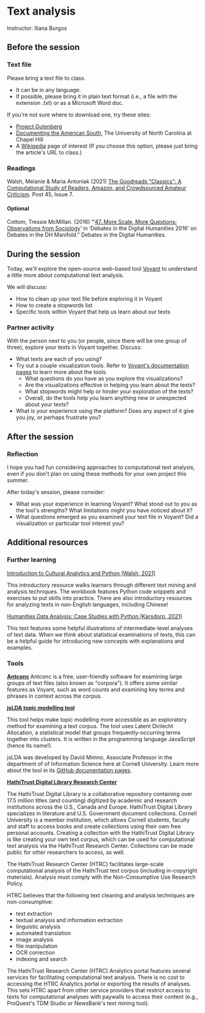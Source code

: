 # Text analysis
Instructor: Iliana Burgos

## Before the session

### Text file

Please bring a text file to class. 
* It can be in any language. 
* If possible, please bring it in plain text format (i.e., a file with the extension .txt) or as a Microsoft Word doc. 

If you're not sure where to download one, try these sites:

* [Project Gutenberg](https://www.gutenberg.org/)
* [Documenting the American South](https://docsouth.unc.edu/docsouthdata/), The University of North Carolina at Chapel Hill
* A [Wikipedia](https://www.wikipedia.org) page of interest (If you choose this option, please just bring the article's URL to class.)


### Readings

Walsh, Melanie & Maria Antoniak (2021) [The Goodreads "Classics": A Computational Study of Readers, Amazon, and Crowdsourced Amateur Criticism](https://post45.org/2021/04/the-goodreads-classics-a-computational-study-of-readers-amazon-and-crowdsourced-amateur-criticism/). Post 45, Issue 7.

#### Optional

Cottom, Tressie McMillan. (2016) “‘[47. More Scale, More Questions: Observations from Sociology](https://dhdebates.gc.cuny.edu/read/untitled/section/55e48b34-543a-41f7-97c9-8c8643bf8844#ch47)’ in ‘Debates in the Digital Humanities 2016’ on Debates in the DH Manifold.” Debates in the Digital Humanities. 

## During the session

Today, we'll explore the open-source web-based tool [Voyant](https://voyant-tools.org) to understand a little more about computational text analysis. 

We will discuss:
* How to clean up your text file before exploring it in Voyant
* How to create a stopwords list
* Specific tools within Voyant that help us learn about our texts


### Partner activity
With the person next to you (or people, since there will be one group of three), explore your texts in Voyant together. Discuss:
* What texts are each of you using?
* Try out a couple visualization tools. Refer to [Voyant's documentation pages](https://voyant-tools.org/docs/#!/guide/start) to learn more about the tools.
  * What questions do you have as you explore the visualizations?
  * Are the visualizations effective in helping you learn about the texts?
  * What stopwords might help or hinder your exploration of the texts?
  * Overall, do the tools help you learn anything new or unexpected about your texts?
* What is your experience using the platform? Does any aspect of it give you joy, or perhaps frustrate you?

## After the session

### Reflection
I hope you had fun considering approaches to computational text analysis, even if you don't plan on using these methods for your own project this summer. 

After today's session, please consider:
* What was your experience in learning Voyant? What stood out to you as the tool's strengths? What limitations might you have noticed about it?
* What questions emerged as you examined your text file in Voyant? Did a visualization or particular tool interest you?


## Additional resources

### Further learning

[Introduction to Cultural Analytics and Python (Walsh, 2021)](https://melaniewalsh.github.io/Intro-Cultural-Analytics/welcome.html)

This introductory resource walks learners through different text mining and analysis techniques. The workbook features Python code snippets and exercises to put skills into practice. There are also introductory resources for analyzing texts in non-English languages, including Chinese!

[Humanities Data Analysis: Case Studies with Python (Karsdorp, 2021)](https://newcatalog.library.cornell.edu/catalog/15277992)

This text features some helpful illustrations of intermediate-level analyses of text data. When we think about statistical examinations of texts, this can be a helpful guide for introducing new concepts with explanations and examples.

### Tools

<b> [Antconc](https://www.laurenceanthony.net/software/antconc/) </b>
Antconc is a free, user-friendly software for examining large groups of text files (also known as "corpora"). It offers some similar features as Voyant, such as word counts and examining key terms and phrases in context across the corpus.

<b> [jsLDA topic modelling tool](https://mimno.infosci.cornell.edu/jsLDA/jslda.html) </b>

This tool helps make topic modelling more accessible as an exploratory method for examining a text corpus. The tool uses Latent Dirilecht Allocation, a statistical model that groups frequently-occurring terms together into clusters. It is written in the programming language JavaScript (hence its name!). 

jsLDA was developed by David Mimno, Associate Professor in the department of of Information Science here at Cornell University. Learn more about the tool in its [GitHub documentation pages](https://github.com/mimno/jsLDA).

<b> [HathiTrust Digital Library Research Center](https://analytics.hathitrust.org) </b>

The HathiTrust Digital Library is a collaborative repository containing over 17.5 million titles (and counting) digitized by academic and research institutions across the U.S., Canada and Europe. HathiTrust Digital Library specializes in literature and U.S. Government document collections. Cornell University is a member institution, which allows Cornell students, faculty and staff to access books and create collections using their own free personal accounts. Creating a collection with the HathiTrust Digital Library is like creating your own text corpus, which can be used for computational text analysis via the HathiTrust Research Center. Collections can be made public for other researchers to access, as well. 

The HathiTrust Research Center (HTRC) facilitates large-scale computational analysis of the HathiTrust text corpus (including in-copyright materials). Analysis must comply with the Non-Consumptive Use Research Policy.  

HTRC believes that the following text cleaning and analysis techniques are non-consumptive:

* text extraction
* textual analysis and information extraction
* linguistic analysis
* automated translation
* image analysis
* file manipulation
* OCR correction
* indexing and search

The HathiTrust Research Center (HTRC) Analytics portal features several services for facilitating computational text analysis. There is no cost to accessing the HTRC Analytics portal or exporting the results of analyses. This sets HTRC apart from other service providers that restrict access to texts for computational analyses with paywalls to access their content (e.g., ProQuest's TDM Studio or NewsBank's text mining tool). 



